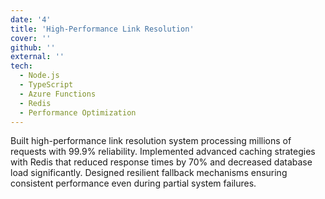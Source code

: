 ```yaml
---
date: '4'
title: 'High-Performance Link Resolution'
cover: ''
github: ''
external: ''
tech:
  - Node.js
  - TypeScript
  - Azure Functions
  - Redis
  - Performance Optimization
---
```


Built high-performance link resolution system processing millions of requests with 99.9% reliability. Implemented advanced caching strategies with Redis that reduced response times by 70% and decreased database load significantly. Designed resilient fallback mechanisms ensuring consistent performance even during partial system failures.
